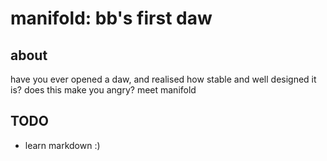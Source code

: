 # manifold: bb's first daw

## about
have you ever opened a daw, and realised how stable and well designed it is? does this make you angry? meet manifold

## TODO 
- <p> learn markdown :) 
